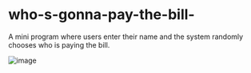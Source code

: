 # who-s-gonna-pay-the-bill-
A mini program where users enter their name and the system randomly chooses who is paying the bill.

![image](https://user-images.githubusercontent.com/88248852/222168007-e2e3bf26-e52c-42cb-a60e-23940479248e.png)
